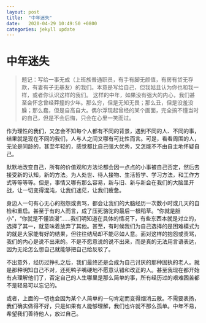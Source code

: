 ```yaml
---
layout: post
title:  "中年迷失"
date:   2020-04-29 10:49:50 +0800
categories: jekyll update
---
```


中年迷失
========

> 题记：写给一事无成（上班族普通职员，有手有脚无颜值，有房有贷无存款，有妻有子无基友）的我们。本意是写给自己，但我姑且认为你也和我一样，或者你认识这样的我们。
这样的中年，如果没有强大的内心，我们甚至会怀念曾经莽撞的少年。那么穷，但是无知无畏；那么丑，但是没羞没臊；那么蠢，但是自高自大。偶尔浮现起曾经的某个画面，完全搞不懂当时的自己，但是不会后悔，只会在心里一笑而过。

作为理性的我们，又怎会不知每个人都有不同的背景，遇到不同的人、不同的事，结果就是现在不同的我们，人与人之间又哪有可比性而言。可是，看看周围的人，无论是同龄的，甚至年轻的，感觉都比自己强大优秀，又怎能不不由自主地怀疑自己。

默默地改变自己，所有的价值观和方法论都会因一点点的小事被自己否定，然后去接受新的认知，新的方法。为人处世、待人接物、生活哲学、学习方法，和工作方式等等等等。但是，事情又哪有那么容易，新与旧、新与新会在我们的大脑里开战，让一切变得混沌，让我们迷茫，让我们疲惫。

身边人一句有心无心的抱怨或责骂，都会让我们的大脑经历一次数小时或几天的自检和重启。甚至于有的人而言，成了压死骆驼的最后一根稻草。“你就是胆小”，“你就是不懂浪漫”……我们明知道在具体的情况下，有些东西本就是对立的，选择了其一，就意味着放弃了其他。甚至，有时候我们为自己选择的是困难模式为的就是大家能有好的结果，但往往结局却不能尽如人意。面对这样的抱怨或责骂，我们的内心是说不出来的。不是不愿意说的说不出来，而是真的无法用言语表达，因为无论怎么想自己就能够把自己给反驳了。

不出意外，经历过挣扎之后，我们最终还是会成为自己讨厌的那种固执的老人。就是那种明知自己不对，还死鸭子嘴硬地不愿意认错和改正的人。甚至我现在都开始有点理解他们了，否定自己的人生哪里是那么简单的事，所有经历过的艰难困苦都不是轻易可以忘记的。

或者，上面的一切也会因为某个人简单的一句肯定而变得烟消云散。不需要表扬，我们确实做得不好，只是如果有人能够理解，我们也许就不那么孤单。中年不易，希望我们善待他人，放过自己。
